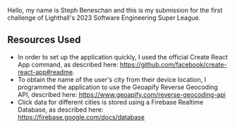 Hello, my name is Steph Beneschan and this is my submission for the first challenge of Lighthall's 2023 Software Engineering Super League.

## Resources Used
* In order to set up the application quickly, I used the official Create React App command, as described here:
https://github.com/facebook/create-react-app#readme.
* To obtain the name of the user's city from their device location, I programmed the application to use the Geoapify Reverse Geocoding API, described here:
https://www.geoapify.com/reverse-geocoding-api
* Click data for different cities is stored using a Firebase Realtime Database, as described here:
https://firebase.google.com/docs/database
